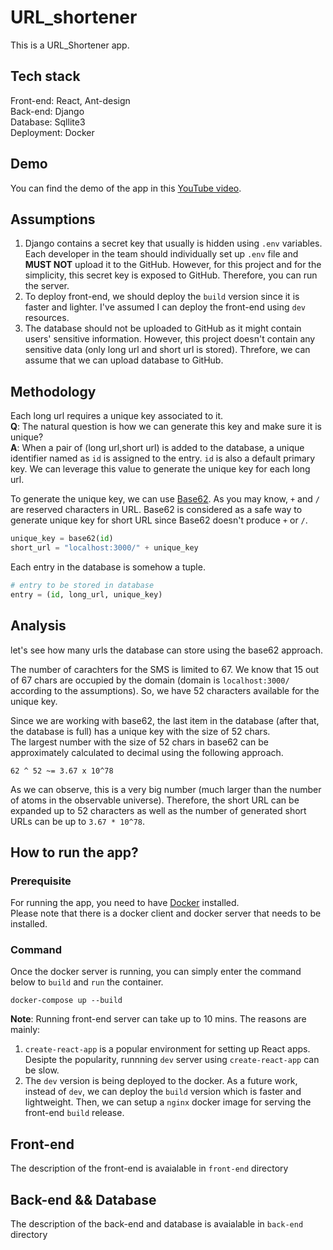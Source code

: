 # URL_shortener

This is a URL_Shortener app.

## Tech stack

Front-end: React, Ant-design
<br>
Back-end: Django
<br>
Database: Sqllite3
<br>
Deployment: Docker

## Demo

You can find the demo of the app in this [YouTube video](https://youtu.be/aIrZlY3LTQE).

## Assumptions

1. Django contains a secret key that usually is hidden using `.env` variables. Each developer in the team should individually set up `.env` file and **MUST NOT** upload it to the GitHub. However, for this project and for the simplicity, this secret key is exposed to GitHub. Therefore, you can run the server.
2. To deploy front-end, we should deploy the `build` version since it is faster and lighter. I've assumed I can deploy the front-end using `dev` resources.
3. The database should not be uploaded to GitHub as it might contain users' sensitive information. However, this project doesn't contain any sensitive data (only long url and short url is stored). Threfore, we can assume that we can upload database to GitHub.

## Methodology

Each long url requires a unique key associated to it.  
**Q**: The natural question is how we can generate this key and make sure it is unique?  
**A**: When a pair of (long url,short url) is added to the database, a unique identifier named as `id` is assigned to the entry. `id` is also a default primary key. We can leverage this value to generate the unique key for each long url.

To generate the unique key, we can use [Base62](https://en.wikipedia.org/wiki/Base62). As you may know, `+` and `/` are reserved characters in URL. Base62 is considered as a safe way to generate unique key for short URL since Base62 doesn't produce `+` or `/`.

```Python
unique_key = base62(id)
short_url = "localhost:3000/" + unique_key
```

Each entry in the database is somehow a tuple.

```Python
# entry to be stored in database
entry = (id, long_url, unique_key)
```

## Analysis

let's see how many urls the database can store using the base62 approach.

The number of carachters for the SMS is limited to 67. We know that 15 out of 67 chars are occupied by the domain (domain is `localhost:3000/` according to the assumptions). So, we have 52 characters available for the unique key.

Since we are working with base62, the last item in the database (after that, the database is full) has a unique key with the size of 52 chars.  
The largest number with the size of 52 chars in base62 can be approximately calculated to decimal using the following approach.

```
62 ^ 52 ~= 3.67 x 10^78
```

As we can observe, this is a very big number (much larger than the number of atoms in the observable universe). Therefore, the short URL can be expanded up to 52 characters as well as the number of generated short URLs can be up to `3.67 * 10^78`.

## How to run the app?

### Prerequisite

For running the app, you need to have [Docker](https://docs.docker.com/get-docker/) installed.  
Please note that there is a docker client and docker server that needs to be installed.

### Command

Once the docker server is running, you can simply enter the command below to `build` and `run` the container.

```
docker-compose up --build
```

**Note**: Running front-end server can take up to 10 mins. The reasons are mainly:

1. `create-react-app` is a popular environment for setting up React apps. Desipte the popularity, runnning `dev` server using `create-react-app` can be slow.
2. The `dev` version is being deployed to the docker. As a future work, instead of `dev`, we can deploy the `build` version which is faster and lightweight. Then, we can setup a `nginx` docker image for serving the front-end `build` release.

## Front-end

The description of the front-end is avaialable in `front-end` directory

## Back-end && Database

The description of the back-end and database is avaialable in `back-end` directory
